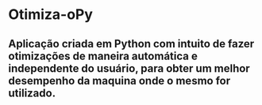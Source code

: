 # Otimiza-oPy
<div text-alight="center"><h2>Aplicação criada em Python com intuito de fazer otimizações de maneira automática e independente do usuário, para obter um melhor desempenho da maquina onde o mesmo for utilizado. </h2></div>

